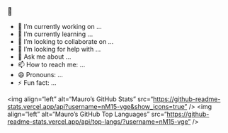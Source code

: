 ###  👋

- 🔭 I’m currently working on ...
- 🌱 I’m currently learning ...
- 👯 I’m looking to collaborate on ...
- 🤔 I’m looking for help with ...
- 💬 Ask me about ...
- 📫 How to reach me: ...
- 😄 Pronouns: ...
- ⚡ Fun fact: ...

<img align=“left” alt=“Mauro’s GitHub Stats” src=“https://github-readme-stats.vercel.app/api?username=nM15-vge&show_icons=true” />
<img align=“left” alt=“Mauro’s GitHub Top Languages” src=“https://github-readme-stats.vercel.app/api/top-langs/?username=nM15-vge” />
<!-- ![Mauro's GitHub Stats] (https://github-readme-stats.vercel.app/api?username=nM15-vge&show_icons=true) -->
<!-- ![Mauro’s GitHub Top Languages] (https://github-readme-stats.vercel.app/api/top-langs/?username=nM15-vge&show_icons=true”) -->
